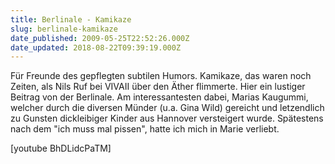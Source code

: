 ```yaml
---
title: Berlinale - Kamikaze
slug: berlinale-kamikaze
date_published: 2009-05-25T22:52:26.000Z
date_updated: 2018-08-22T09:39:19.000Z
---
```


Für Freunde des gepflegten subtilen Humors. Kamikaze, das waren noch Zeiten, als Nils Ruf bei VIVAII über den Äther flimmerte.  Hier ein lustiger Beitrag von der Berlinale. Am interessantesten dabei, Marias Kaugummi, welcher durch die diversen Münder (u.a. Gina Wild) gereicht und letzendlich zu Gunsten dickleibiger Kinder aus Hannover versteigert wurde. Spätestens nach dem "ich muss mal pissen", hatte ich mich in Marie verliebt.

[youtube BhDLidcPaTM]

